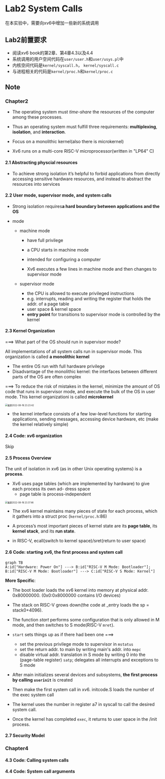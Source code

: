 # Lab2 System Calls

在本实验中，需要向xv6中增加一些新的系统调用

## **Lab2前置要求**

- 阅读xv6 book的第2章、第4章4.3以及4.4
- 系统调用的用户空间代码在`user/user.h`和`user/usys.pl`中
- 内核空间代码是`kernel/syscall.h`， `kernel/syscall.c`
- 与进程相关的代码是`kernel/proc.h`和`kernel/proc.c`

## **Note**

### Chapter2 

- The operating system must *time-share* the resources of the computer among these processes.
- Thus an operating system must fulfill three requirements: **multiplexing**, **isolation**, and **interaction**.

- Focus on a monolithic kernel(also there is microkernel)
- Xv6 runs on a multi-core RISC-V microprocessor(written in "LP64" C)

#### 2.1 Abstracting physcial resources

- To achieve strong isolation it’s helpful to forbid applications from directly accessing sensitive hardware resources, and instead to abstract the resources into services

#### 2.2 User mode, supervisor mode, and system calls

- Strong isolation requires**a hard boundary between applications and the OS**

- mode

  - machine mode

    - have full privilege

    - a CPU starts in machine mode

    - intended for configuring a computer
    - Xv6 executes a few lines in machine mode and then changes to supervisor mode

  - supervisor mode

    - the CPU is allowed to execute privileged instructions
    - e.g. interrupts, reading and writing the register that holds the addr. of a page table
    - user space & kernel space
    - **entry point** for transitions to supervisor mode is controlled by the kernel

#### 2.3 Kernel Organization

===> What part of the OS should run in supervisor mode?

All implementations of all system calls run in supervisor mode. This organization is called **a monolithic kernel**

- The entire OS run with full hardware privilege
- Disadvantage of the monolithic kernel: the interfaces between different parts of the OS are often complex

===> To reduce the risk of mistakes in the kernel, minimize the amount of OS code that runs in supervisor mode, and execute the bulk of the OS in user mode. This kernel organizationi is called **microkernel**

<img src="/Users/xmtx/Library/Application Support/typora-user-images/截屏2022-08-16 23.23.42.png" alt="截屏2022-08-16 23.23.42" style="zoom:50%;" />

- the kernel interface consists of a few low-level functions for starting applications, sending messages, accessing device hardware, etc (make the kernel relatively simple)

#### 2.4 Code: xv6 organization

Skip

#### 2.5 Process Overview

The unit of isolation in xv6 (as in other Unix operating systems) is a **process**. 

- Xv6 uses page tables (which are implemented by hardware) to give each process its own ad- dress space
  - page table is process-independent

<img src="/Users/xmtx/Library/Application Support/typora-user-images/截屏2022-08-16 23.37.46.png" alt="截屏2022-08-16 23.37.46" style="zoom:50%;" />

- The xv6 kernel maintains many pieces of state for each process, which it gathers into a struct proc (`kernel/proc.h`:86)

- A process’s most important pieces of kernel state are its **page table**, its **kernel stack**, and its **run state**.
- in RISC-V, ecall(switch to kernel space)/sret(return to user space) 

#### 2.6 Code: starting xv6, the first process and system call

```mermaid
graph TB
A:id["Hardware: Power On"] ---> B:id["RISC-V M Mode: Bootloader"];
B:id["RISC-V M Mode: Bootloader"] ---> C:id["RISC-V S Mode: Kernel"]
```

**More Specific**:

- The boot loader loads the xv6 kernel into memory at physical addr. 0x80000000. (0x0:0x8000000 contains I/O devices)
- The stack on RISC-V grows down(the code at _entry loads the sp = stack0+4096).
- The function *start* performs some configuration that is only allowed in M mode, and then switches to S mode(RISC-V `mret`).
- `start` sets things up as if there had been one ===> 
  - set the previous privilege mode to supervisor in `mstatus`
  - set the return addr. to main by writing main's addr. into `mepc`
  - disable virtual addr. translation in S mode by writing 0 into the (page-table register) `satp`; delegates all interrupts and exceptions to S mode
- After main initializes several devices and subsystems, **the first process by calling `userinit`** is created

- Then make the first system call in xv6. initcode.S loads the number of the exec system call
- The kernel uses the number in register a7 in syscall to call the desired system call.
- Once the kernel has completed `exec`, it returns to user space in the /init process.

#### 2.7 Security Model

### Chapter4

#### 4.3 Code: Calling system calls

#### 4.4 Code: System call arguments 